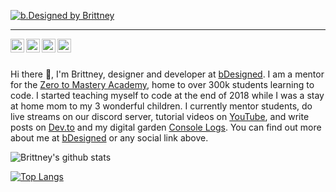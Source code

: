 [![b.Designed by Brittney](https://console-logs.netlify.app/dev.png)](https://www.bdesigned.dev) 

<hr/>

<a href="https://twitter.com/brittneypostma">
  <img align="left" alt="Hemant Joshi| Twitter" width="22px" src="https://cdn.jsdelivr.net/npm/simple-icons@v3/icons/twitter.svg" />
</a>
<a href="https://www.linkedin.com/in/brittneypostma/">
  <img align="left" alt="Linkedin" width="22px" src="https://cdn.jsdelivr.net/npm/simple-icons@v3/icons/linkedin.svg" />
</a>
<a href="https://www.facebook.com/b.Designed11/">
  <img align="left" alt="Telegram" width="22px" src="https://cdn.jsdelivr.net/npm/simple-icons@v3/icons/facebook.svg" />
</a>
<a href="https://www.youtube.com/channel/UCyvOaBoW3Jti69U4Gw1ci9Q">
  <img align="left" alt=" Codechef" width="22px" src="https://cdn.jsdelivr.net/npm/simple-icons@v3/icons/youtube.svg" />
</a>

<br/><br/>

Hi there 👋, I'm Brittney, designer and developer at [bDesigned](https://www.bdesigned.dev/). I am a mentor for the [Zero to Mastery Academy](https://academy.zerotomastery.io/?affcode=441520_gjue7n-1), home to over 300k students learning to code. I started teaching myself to code at the end of 2018 while I was a stay at home mom to my 3 wonderful children. I currently mentor students, do live streams on our discord server, tutorial videos on [YouTube](https://www.youtube.com/channel/UCyvOaBoW3Jti69U4Gw1ci9Q?view_as=subscriber), and write posts on [Dev.to](https://dev.to/bdesigned) and my digital garden [Console Logs](https://console-logs.netlify.app/). You can find out more about me at [bDesigned](https://www.bdesigned.dev/) or any social link above.

![Brittney's github stats](https://github-readme-stats.vercel.app/api?username=brittneypostma&show_icons=true&theme=tokyonight)

[![Top Langs](https://github-readme-stats.vercel.app/api/top-langs/?username=brittneypostma&show_icons=true&theme=tokyonight)](https://github.com/brittneypostma/github-readme-stats)
